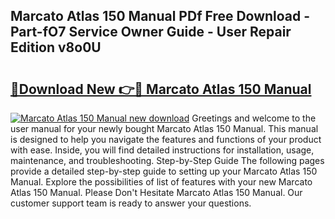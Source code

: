 ## Marcato Atlas 150 Manual PDf Free Download - Part-fO7 Service Owner Guide - User Repair Edition v8o0U

# <h2><a href="http://cf27419.oget.top/?id=Marcato+Atlas+150+Manual">🔗Download New 👉🔴 Marcato Atlas 150 Manual</a></h2>

[![Marcato Atlas 150 Manual new download](https://i.imgur.com/5g1atiW.png)](http://cf27419.oget.top/?id=Marcato+Atlas+150+Manual)
Greetings and welcome to the user manual for your newly bought Marcato Atlas 150 Manual. This manual is designed to help you navigate the features and functions of your product with ease. Inside, you will find detailed instructions for installation, usage, maintenance, and troubleshooting. Step-by-Step Guide The following pages provide a detailed step-by-step guide to setting up your Marcato Atlas 150 Manual. Explore the possibilities of list of features with your new Marcato Atlas 150 Manual. Please Don't Hesitate Marcato Atlas 150 Manual. Our customer support team is ready to answer your questions.
